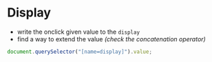 # Display

- write the onclick given value to the `display`
- find a way to extend the value
  _(check the concatenation operator)_

```javascript
document.querySelector("[name=display]").value;
```
